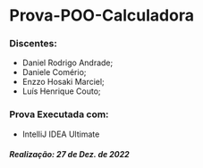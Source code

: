 # Prova-POO-Calculadora

### Discentes:
  - Daniel Rodrigo Andrade;
  - Daniele Comério;
  - Enzzo Hosaki Marciel;
  - Luís Henrique Couto;
  
  
### Prova Executada com:
  - IntelliJ IDEA Ultimate
  
##### Realização: <bold>27 de Dez. de 2022</bold>
